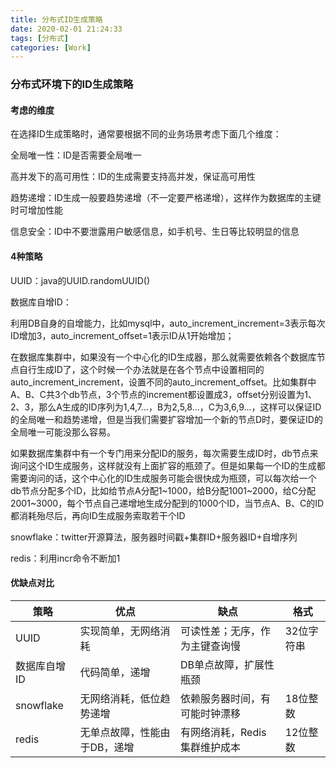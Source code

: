 ```yaml
---
title: 分布式ID生成策略
date: 2020-02-01 21:24:33
tags: [分布式]
categories: [Work]
---
```


### 分布式环境下的ID生成策略

#### 考虑的维度

在选择ID生成策略时，通常要根据不同的业务场景考虑下面几个维度：

全局唯一性：ID是否需要全局唯一

高并发下的高可用性：ID的生成需要支持高并发，保证高可用性

趋势递增：ID生成一般要趋势递增（不一定要严格递增），这样作为数据库的主键时可增加性能

信息安全：ID中不要泄露用户敏感信息，如手机号、生日等比较明显的信息



#### 4种策略

UUID：java的UUID.randomUUID()

数据库自增ID：

利用DB自身的自增能力，比如mysql中，auto_increment_increment=3表示每次ID增加3，auto_increment_offset=1表示ID从1开始增加；

在数据库集群中，如果没有一个中心化的ID生成器，那么就需要依赖各个数据库节点自行生成ID了，这个时候一个办法就是在各个节点中设置相同的auto_increment_increment，设置不同的auto_increment_offset。比如集群中A、B、C共3个db节点，3个节点的increment都设置成3，offset分别设置为1、2、3，那么A生成的ID序列为1,4,7...，B为2,5,8...，C为3,6,9...，这样可以保证ID的全局唯一和趋势递增，但是当我们需要扩容增加一个新的节点D时，要保证ID的全局唯一可能没那么容易。

如果数据库集群中有一个专门用来分配ID的服务，每次需要生成ID时，db节点来询问这个ID生成服务，这样就没有上面扩容的瓶颈了。但是如果每一个ID的生成都需要询问的话，这个中心化的ID生成服务可能会很快成为瓶颈，可以每次给一个db节点分配多个ID，比如给节点A分配1~1000，给B分配1001~2000，给C分配2001~3000，每个节点自己递增地生成分配到的1000个ID，当节点A、B、C的ID都消耗殆尽后，再向ID生成服务索取若干个ID

snowflake：twitter开源算法，服务器时间戳+集群ID+服务器ID+自增序列

redis：利用incr命令不断加1



#### 优缺点对比

| 策略         | 优点                         | 缺点                           | 格式       |
| ------------ | ---------------------------- | ------------------------------ | ---------- |
| UUID         | 实现简单，无网络消耗         | 可读性差；无序，作为主键查询慢 | 32位字符串 |
| 数据库自增ID | 代码简单，递增               | DB单点故障，扩展性瓶颈         |            |
| snowflake    | 无网络消耗，低位趋势递增     | 依赖服务器时间，有可能时钟漂移 | 18位整数   |
| redis        | 无单点故障，性能由于DB，递增 | 有网络消耗，Redis集群维护成本  | 12位整数   |

